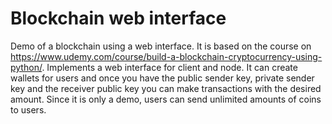 # Blockchain web interface
Demo of a blockchain using a web interface. It is based on the course on https://www.udemy.com/course/build-a-blockchain-cryptocurrency-using-python/. Implements a web interface for client and node. It can create wallets for users and once you have the public sender key, private sender key and the receiver public key you can make transactions with the desired amount. Since it is only a demo, users can send unlimited amounts of coins to users.

